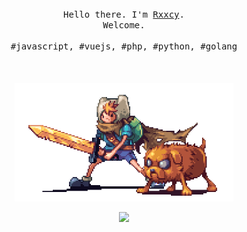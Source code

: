 <p align="center">
  <br>
  <br>
  <br>
  <samp>Hello there. I'm <a href="https://github.com/rxxcy">Rxxcy</a>.<br> Welcome.<br><br>#javascript, #vuejs, #php, #python, #golang</samp>
  <br>
  <br>
  <br>
  <br>
  <img src="https://github.com/selimdoyranli/selimdoyranli/blob/master/preview.gif" width="350" />
</p>

<p align="center">
  <a href="https://github.com/rxxcy?tab=repositories">
    <img width="500px" src="https://github-readme-stats.anuraghazra1.vercel.app/api/top-langs/?username=rxxcy&count_private=true&layout=compact&hide=makefile,shell&hide_title=true&hide_border=true" />
  </a>
</p>
